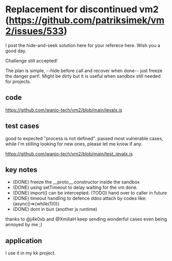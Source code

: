 # Replacement for discontinued vm2 (https://github.com/patriksimek/vm2/issues/533)

I post the hide-and-seek solution here for your referece here.  Wish you a good day. 

Challenge still accepted!

The plan is simple, --hide before call and recover when done-- just freeze the danger part!.  Might be dirty but it is useful when sandbox still needed for projects.

## code

https://github.com/wanjo-tech/vm2/blob/main/jevalx.js

## test cases

good to expected "process is not defined".  passed most vulnerable cases, while I'm stilling looking for new ones, please let me know if any.

https://github.com/wanjo-tech/vm2/blob/main/test_jevalx.js

## key notes
* (DONE) freeze the \_\_proto\_\_.constructor inside the sandbox
* (DONE) using setTimeout to delay waiting for the vm done.
* (DONE) import() can be intercepted. (TODO) hand over to caller in future
* (DONE) timeout handling to defence ddos attach by codes like: (async()=>{while(1)0})
* (DONE) dont in bun (another js runtime)

thanks to @j4k0xb and @XmiliaH keep sending wonderful cases even being annoyed by me ;)

## application

I use it in my kk project.
